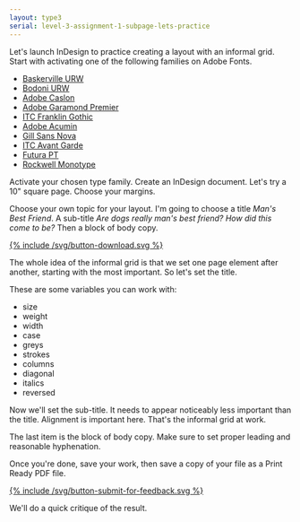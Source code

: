 ```yaml
---
layout: type3
serial: level-3-assignment-1-subpage-lets-practice
---
```

Let's launch InDesign to practice creating a layout with an informal grid. Start with activating one of the following families on Adobe Fonts.

<ul class="hasBullets">
	<li><a href="https://fonts.adobe.com/fonts/baskerville-urw" title="Baskerville" target="_blank">Baskerville URW</a></li>
	<li><a href="https://fonts.adobe.com/fonts/bodoni-urw" title="Bodoni" target="_blank">Bodoni URW</a></li>
	<li><a href="https://fonts.adobe.com/fonts/adobe-caslon" title="Caslon" target="_blank">Adobe Caslon</a></li>
	<li><a href="https://fonts.adobe.com/fonts/garamond-premier" title="Adobe Garamond Premier" target="_blank">Adobe Garamond Premier</a></li>
	<li><a href="https://fonts.adobe.com/fonts/itc-franklin-gothic" title="ITC Franklin Gothic" target="_blank">ITC Franklin Gothic</a></li>
	<li><a href="https://fonts.adobe.com/fonts/acumin" title="Acumin" target="_blank">Adobe Acumin</a></li>
	<li><a href="https://fonts.adobe.com/fonts/gill-sans-nova" title="Gill Sans Nova" target="_blank">Gill Sans Nova</a></li>
	<li><a href="https://fonts.adobe.com/fonts/itc-avant-garde-gothic" title="ITC Avant Garde" target="_blank">ITC Avant Garde</a></li>
	<li><a href="https://fonts.adobe.com/fonts/futura-pt" title="Futur" target="_blank">Futura PT</a></li>
	<li><a href="https://fonts.adobe.com/fonts/rockwell" title="Rockwell">Rockwell Monotype</a></li>
</ul>

Activate your chosen type family. Create an InDesign document. Let's try a 10" square page. Choose your margins.

Choose your own topic for your layout. I'm going to choose a title *Man's Best Friend*. A sub-title *Are dogs really man's best friend? How did this come to be?* Then a block of body copy.

<a href="https://www.dropbox.com/s/zixxh4b1lnmx4oi/mans-best-friend.txt?dl=1" title="Download the text file for this practice assignment" target="_blank">{% include /svg/button-download.svg %}</a>

The whole idea of the informal grid is that we set one page element after another, starting with the most important. So let's set the title.

These are some variables you can work with:

<ul class="hasBullets columns3">
	<li>size</li>
	<li>weight</li>
	<li>width</li>
	<li>case</li>
	<li>greys</li>
	<li>strokes</li>
	<li>columns</li>
	<li>diagonal</li>
	<li>italics</li>
	<li>reversed</li>
</ul>


Now we'll set the sub-title. It needs to appear noticeably less important than the title. Alignment is important here. That's the informal grid at work.

The last item is the block of body copy. Make sure to set proper leading and reasonable hyphenation.

Once you're done, save your work, then save a copy of your file as a Print Ready PDF file.

<a href="https://brightspace.algonquincollege.com/d2l/lms/dropbox/user/folder_submit_files.d2l?db=379287&amp;grpid=0&amp;isprv=0&amp;bp=0&amp;ou=411208" title="Submit a PDF" target="_blank">{% include /svg/button-submit-for-feedback.svg %}</a>

We'll do a quick critique of the result.